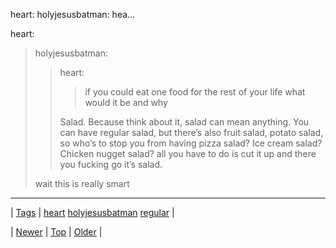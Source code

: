 <!--
title: heart
date: 2020-06-28T15:27:00.048Z
tags: heart, holyjesusbatman, regular
-->


heart: holyjesusbatman: hea...

<p>heart:</p>
<blockquote>
<p>holyjesusbatman:</p>
<blockquote>
<p>heart:</p>
<blockquote>
<p>if you could eat one food for the rest of your life what would it be and why</p>
</blockquote>
<p>Salad. Because think about it, salad can mean anything. You can have regular salad, but there’s also fruit salad, potato salad, so who’s to stop you from having pizza salad? Ice cream salad? Chicken nugget salad? all you have to do is cut it up and there you fucking go it’s salad.</p>
</blockquote>
<p>wait this is really smart</p>
</blockquote>

<!--BOTTOM-POST-NAVIGATION-->
---

| [Tags](tags.md) | [heart](tag-heart.md) [holyjesusbatman](tag-holyjesusbatman.md) [regular](tag-regular.md) |

| [Newer](103624175159.md) | [Top](index.md) | [Older](103654715734.md) |